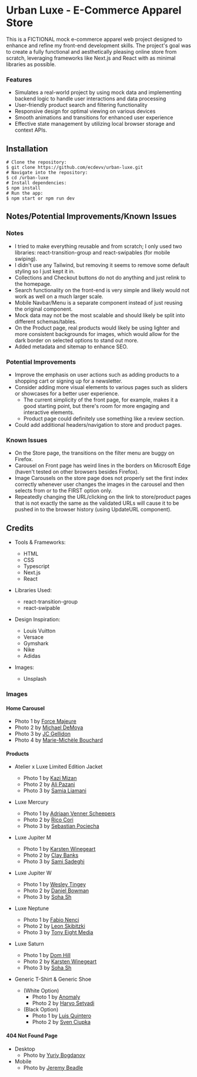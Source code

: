 # Urban Luxe - E-Commerce Apparel Store

This is a FICTIONAL mock e-commerce apparel web project designed to enhance and refine my front-end development skills. The project's goal was to create a fully functional and aesthetically pleasing online store from scratch, leveraging frameworks like Next.js and React with as minimal libraries as possible.

### Features

- Simulates a real-world project by using mock data and implementing backend logic to handle user interactions and data processing
- User-friendly product search and filtering functionality
- Responsive design for optimal viewing on various devices
- Smooth animations and transitions for enhanced user experience
- Effective state management by utilizing local browser storage and context APIs.

## Installation

    # Clone the repository:
    $ git clone https://github.com/ecdevv/urban-luxe.git
    # Navigate into the repository:
    $ cd /urban-luxe
    # Install dependencies:
    $ npm install
    # Run the app:
    $ npm start or npm run dev

## Notes/Potential Improvements/Known Issues

### Notes

- I tried to make everything reusable and from scratch; I only used two libraries: react-transition-group and react-swipables (for mobile swiping).
- I didn't use any Tailwind, but removing it seems to remove some default styling so I just kept it in.
- Collections and Checkout buttons do not do anything and just relink to the homepage.
- Search functionality on the front-end is very simple and likely would not work as well on a much larger scale.
- Mobile Navbar/Menu is a separate component instead of just reusing the original component.
- Mock data may not be the most scalable and should likely be split into different schemas/tables.
- On the Product page, real products would likely be using lighter and more consistent backgrounds for images, which would allow for the dark border on selected options to stand out more.
- Added metadata and sitemap to enhance SEO.

### Potential Improvements

- Improve the emphasis on user actions such as adding products to a shopping cart or signing up for a newsletter.
- Consider adding more visual elements to various pages such as sliders or showcases for a better user experience. 
  - The current simplicity of the front page, for example, makes it a good starting point, but there's room for more engaging and interactive elements.
  - Product page could definitely use something like a review section.
- Could add additional headers/navigation to store and product pages.

### Known Issues

- On the Store page, the transitions on the filter menu are buggy on Firefox.
- Carousel on Front page has weird lines in the borders on Microsoft Edge (haven't tested on other browsers besides Firefox).
- Image Carousels on the store page does not properly set the first index correctly whenever user changes the images in the carousel and then selects from or to the FIRST option only.
- Repeatedly changing the URL/clicking on the link to store/product pages that is not exactly the same as the validated URLs will cause it to be pushed in to the browser history (using UpdateURL component).

## Credits

- Tools & Frameworks:
  - HTML
  - CSS
  - Typescript
  - Next.js
  - React

- Libraries Used:
  - react-transition-group
  - react-swipable

- Design Inspiration:
  - Louis Vuitton
  - Versace
  - Gymshark
  - Nike
  - Adidas

- Images:
  - Unsplash

### Images

#### Home Carousel

- Photo 1 by [Force Majeure](https://unsplash.com/photos/woman-and-man-posing-for-photoshoot-a08wHxn7p7A)
- Photo 2 by [Michael DeMoya](https://unsplash.com/photos/2-women-standing-near-wall-during-daytime-qI8xWRvfgGg)
- Photo 3 by [JC Gellidon](https://unsplash.com/photos/woman-leaning-on-wall-OGy5tojr7x8)
- Photo 4 by [Marie-Michèle Bouchard](https://unsplash.com/photos/man-in-white-shirt-and-pants-sitting-on-gray-concrete-floor-J_zYSwczKYA)

#### Products

- Atelier x Luxe Limited Edition Jacket
  - Photo 1 by [Kazi Mizan](https://unsplash.com/photos/a-man-in-a-black-suit-and-scarf-TjvKuYy2kuk)
  - Photo 2 by [Ali Pazani](https://unsplash.com/photos/person-wearing-black-coat-intLk-WtEcA)
  - Photo 3 by [Samia Liamani](https://unsplash.com/photos/woman-in-black-coat-holding-her-chin-Z_wD2N7K_wQ)

- Luxe Mercury
  - Photo 1 by [Adriaan Venner Scheepers](https://unsplash.com/photos/a-man-in-a-gray-hoodie-standing-in-front-of-a-wall-qHnmgJya2Zg)
  - Photo 2 by [Rico Cori](https://unsplash.com/photos/man-standing-near-grey-wlal-eIjEDkRzbOQ)
  - Photo 3 by [Sebastian Pociecha](https://unsplash.com/photos/man-in-green-hoodie-standing-beside-white-brick-wall-D86EPYMO6iE)

- Luxe Jupiter M
  - Photo 1 by [Karsten Winegeart](https://unsplash.com/photos/a-man-in-an-orange-jacket-and-sunglasses-j30dP1-EOeQ)
  - Photo 2 by [Clay Banks](https://unsplash.com/photos/person-in-orange-cap-and-jacket-by-mountain-slopes-om_K0istrAg)
  - Photo 3 by [Sami Sadeghi](https://unsplash.com/photos/a-woman-in-an-orange-jacket-ov6Ok3zQFuE)

- Luxe Jupiter W
  - Photo 1 by [Wesley Tingey](https://unsplash.com/photos/a-woman-with-pink-hair-wearing-a-yellow-jacket-6QWmZhLnFeQ)
  - Photo 2 by [Daniel Bowman](https://unsplash.com/photos/shallow-focus-photography-of-person-facing-trees-fkYugzeEDZo)
  - Photo 3 by [Soha Sh](https://unsplash.com/photos/a-woman-in-an-orange-jacket-ov6Ok3zQFuE)

- Luxe Neptune
  - Photo 1 by [Fabio Nenci](https://unsplash.com/photos/a-man-in-a-blue-sweat-suit-leaning-against-a-blue-wall-4f4Rfvnz6kY)
  - Photo 2 by [Leon Skibitzki](https://unsplash.com/photos/blue-and-white-balenciaga-hoodie-zUxd0TJo0Do)
  - Photo 3 by [Tony Eight Media](https://unsplash.com/photos/a-man-in-a-blue-hoodie-sitting-on-a-bench-WWcxE-MkhNw)

- Luxe Saturn
  - Photo 1 by [Dom Hill](https://unsplash.com/photos/woman-in-yellow-tracksuit-standing-on-basketball-court-side-nimElTcTNyY)
  - Photo 2 by [Karsten Winegeart](https://unsplash.com/photos/a-person-in-a-yellow-jacket-is-walking-through-a-tunnel-VPMV6X5OACQ)
  - Photo 3 by [Soha Sh](https://unsplash.com/photos/a-woman-in-a-yellow-raincoat-standing-next-to-a-van-aRAV1ou7W6I)

- Generic T-Shirt & Generic Shoe
  - (White Option)
    - Photo 1 by [Anomaly](https://unsplash.com/photos/man-wearing-white-crew-neck-t-shirts-WWesmHEgXDs)
    - Photo 2 by [Haryo Setyadi](https://unsplash.com/photos/white-crew-neck-t-shirt-acn5ERAeSb4)
  - (Black Option)
    - Photo 1 by [Luis Quintero](https://unsplash.com/photos/man-wearing-black-crew-neck-t-shirt-3qqiMT2LdR8)
    - Photo 2 by [Sven Ciupka](https://unsplash.com/photos/man-in-black-crew-neck-t-shirt-standing-near-brick-wall-x8Vg7Up6TUc)

#### 404 Not Found Page

- Desktop
  - Photo by [Yuriy Bogdanov](https://unsplash.com/photos/man-wearing-black-coat-leaning-on-brown-brick-wall-MIkxc6WV9QA?utm_content=creditCopyText&utm_medium=referral&utm_source=unsplash)
- Mobile
  - Photo by [Jeremy Beadle](https://unsplash.com/photos/man-holding-his-black-suit-qnU-UR0o5X8?utm_content=creditCopyText&utm_medium=referral&utm_source=unsplash)